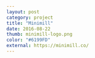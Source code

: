 ```yaml
---
layout: post
category: project
title: "Minimill"
date: 2016-08-22
thumb: minimill-logo.png
color: "#6199FD"
external: https://minimill.co/
---
```


